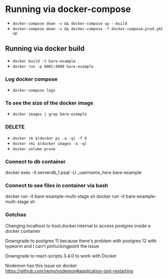 # Running via docker-compose

- `docker-compose down -v && docker-compose up --build`
- `docker-compose down -v && docker-compose -f docker-compose.prod.yml up`

## Running via docker build

- `docker build -t bare-example .`
- `docker run -p 8001:4000 bare-example`

### Log docker compose

- `docker-compose logs`

### To see the size of the docker image

- `docker images | grep bare-example`

### DELETE

- `docker rm $(docker ps -a -q) -f D`
- `docker rmi $(docker images -a -q)`
- `docker volume prune`

### Connect to db container

docker exec -it server*db_1 psql -U \_username_here* bare-example

### Connect to see files in container via bash

docker run -it bare-example-multi-stage sh
docker run -it bare-example-multi-stage sh

### Gotchas

Changing localhost to host.docker.internal to access postgres inside a docker container

Downgrade to postgres 11 because there's problem with postgres 12 with typeorm and I can't pinfuckingpoint the issue

Downgrade to react-scripts 3.4.0 to work with Docker

Nodemon has this issue on docker
https://github.com/remy/nodemon#application-isnt-restarting
